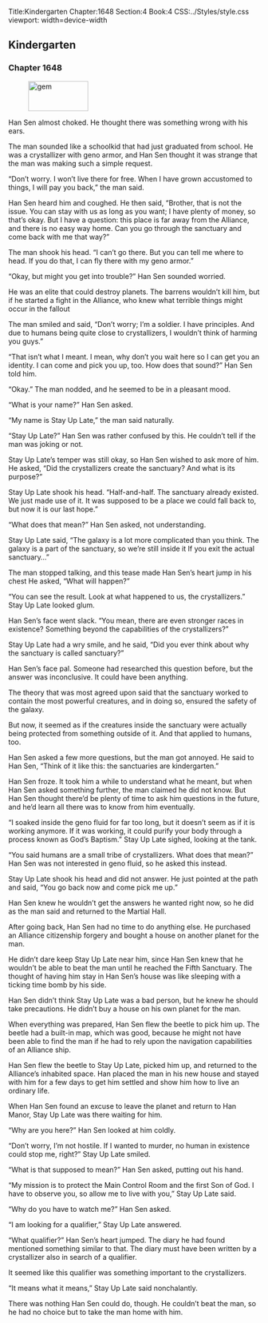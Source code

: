 Title:Kindergarten 
Chapter:1648 
Section:4 
Book:4 
CSS:../Styles/style.css 
viewport: width=device-width
  
## Kindergarten
### Chapter 1648
  
<figure>
	<img src="../Images/gem.gif" alt="gem" id="gem" width="120" height="60" />
</figure>
  

  
Han Sen almost choked. He thought there was something wrong with his ears.

The man sounded like a schoolkid that had just graduated from school. He was a crystallizer with geno armor, and Han Sen thought it was strange that the man was making such a simple request.

“Don’t worry. I won’t live there for free. When I have grown accustomed to things, I will pay you back,” the man said.

Han Sen heard him and coughed. He then said, “Brother, that is not the issue. You can stay with us as long as you want; I have plenty of money, so that’s okay. But I have a question: this place is far away from the Alliance, and there is no easy way home. Can you go through the sanctuary and come back with me that way?”

The man shook his head. “I can’t go there. But you can tell me where to head. If you do that, I can fly there with my geno armor.”

“Okay, but might you get into trouble?” Han Sen sounded worried.

He was an elite that could destroy planets. The barrens wouldn’t kill him, but if he started a fight in the Alliance, who knew what terrible things might occur in the fallout

The man smiled and said, “Don’t worry; I’m a soldier. I have principles. And due to humans being quite close to crystallizers, I wouldn’t think of harming you guys.”

“That isn’t what I meant. I mean, why don’t you wait here so I can get you an identity. I can come and pick you up, too. How does that sound?” Han Sen told him.

“Okay.” The man nodded, and he seemed to be in a pleasant mood.

“What is your name?” Han Sen asked.

“My name is Stay Up Late,” the man said naturally.

“Stay Up Late?” Han Sen was rather confused by this. He couldn’t tell if the man was joking or not.

Stay Up Late’s temper was still okay, so Han Sen wished to ask more of him. He asked, “Did the crystallizers create the sanctuary? And what is its purpose?”

Stay Up Late shook his head. “Half-and-half. The sanctuary already existed. We just made use of it. It was supposed to be a place we could fall back to, but now it is our last hope.”

“What does that mean?” Han Sen asked, not understanding.

Stay Up Late said, “The galaxy is a lot more complicated than you think. The galaxy is a part of the sanctuary, so we’re still inside it If you exit the actual sanctuary…”

The man stopped talking, and this tease made Han Sen’s heart jump in his chest He asked, “What will happen?”

“You can see the result. Look at what happened to us, the crystallizers.” Stay Up Late looked glum.

Han Sen’s face went slack. “You mean, there are even stronger races in existence? Something beyond the capabilities of the crystallizers?”

Stay Up Late had a wry smile, and he said, “Did you ever think about why the sanctuary is called sanctuary?”

Han Sen’s face pal. Someone had researched this question before, but the answer was inconclusive. It could have been anything.

The theory that was most agreed upon said that the sanctuary worked to contain the most powerful creatures, and in doing so, ensured the safety of the galaxy.

But now, it seemed as if the creatures inside the sanctuary were actually being protected from something outside of it. And that applied to humans, too.

Han Sen asked a few more questions, but the man got annoyed. He said to Han Sen, “Think of it like this: the sanctuaries are kindergarten.”

Han Sen froze. It took him a while to understand what he meant, but when Han Sen asked something further, the man claimed he did not know. But Han Sen thought there’d be plenty of time to ask him questions in the future, and he’d learn all there was to know from him eventually.

“I soaked inside the geno fluid for far too long, but it doesn’t seem as if it is working anymore. If it was working, it could purify your body through a process known as God’s Baptism.” Stay Up Late sighed, looking at the tank.

“You said humans are a small tribe of crystallizers. What does that mean?” Han Sen was not interested in geno fluid, so he asked this instead.

Stay Up Late shook his head and did not answer. He just pointed at the path and said, “You go back now and come pick me up.”

Han Sen knew he wouldn’t get the answers he wanted right now, so he did as the man said and returned to the Martial Hall.

After going back, Han Sen had no time to do anything else. He purchased an Alliance citizenship forgery and bought a house on another planet for the man.

He didn’t dare keep Stay Up Late near him, since Han Sen knew that he wouldn’t be able to beat the man until he reached the Fifth Sanctuary. The thought of having him stay in Han Sen’s house was like sleeping with a ticking time bomb by his side.

Han Sen didn’t think Stay Up Late was a bad person, but he knew he should take precautions. He didn’t buy a house on his own planet for the man.

When everything was prepared, Han Sen flew the beetle to pick him up. The beetle had a built-in map, which was good, because he might not have been able to find the man if he had to rely upon the navigation capabilities of an Alliance ship.

Han Sen flew the beetle to Stay Up Late, picked him up, and returned to the Alliance’s inhabited space. Han placed the man in his new house and stayed with him for a few days to get him settled and show him how to live an ordinary life.

When Han Sen found an excuse to leave the planet and return to Han Manor, Stay Up Late was there waiting for him.

“Why are you here?” Han Sen looked at him coldly.

“Don’t worry, I’m not hostile. If I wanted to murder, no human in existence could stop me, right?” Stay Up Late smiled.

“What is that supposed to mean?” Han Sen asked, putting out his hand.

“My mission is to protect the Main Control Room and the first Son of God. I have to observe you, so allow me to live with you,” Stay Up Late said.

“Why do you have to watch me?” Han Sen asked.

“I am looking for a qualifier,” Stay Up Late answered.

“What qualifier?” Han Sen’s heart jumped. The diary he had found mentioned something similar to that. The diary must have been written by a crystallizer also in search of a qualifier.

It seemed like this qualifier was something important to the crystallizers.

“It means what it means,” Stay Up Late said nonchalantly.

There was nothing Han Sen could do, though. He couldn’t beat the man, so he had no choice but to take the man home with him.